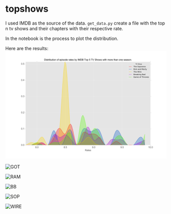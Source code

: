 # topshows

I used IMDB as the source of the data. `get_data.py` create a file with the top n tv shows and their chapters with their respective rate.

In the notebook is the process to plot the distribution.

Here are the results:
![General](plot.png)

![GOT](https://github.com/etrastyle/topshows/blob/master/out/Game%20of%20Thrones.png)

![RAM](https://github.com/etrastyle/topshows/blob/master/out/Rick%20And%20Morty.png)

![BB](https://github.com/etrastyle/topshows/blob/master/out/Breaking%20Bad.png)

![SOP](https://github.com/etrastyle/topshows/blob/master/out/The%20Sopranos.png)

![WIRE](https://github.com/etrastyle/topshows/blob/master/out/The%20Wire.png)

